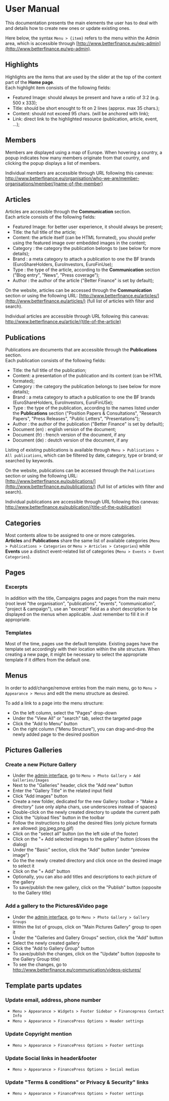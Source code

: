 # User Manual
This documentation presents the main elements the user has to deal with and details how to create new ones or update existing ones.  

Here below, the syntax `Menu > {item}` refers to the menu within the Admin area, which is accessible through [http://www.betterfinance.eu/wp-admin](http://www.betterfinance.eu/wp-admin).

## Highlights
Highlights are the items that are used by the slider at the top of the content part of the **Home page**.  
Each highlight item consists of the following fields:  

* Featured Image: should always be present and have a ratio of 3:2 (e.g. 500 x 333);
* Title: should be short enought to fit on 2 lines (approx. max 35 chars.);
* Content: should not exceed 95 chars. (will be anchored with link);
* Link: direct link to the highlighted resource (publication, article, event, ...);  
 
## Members
Members are displayed using a map of Europe. When hovering a country, a popup indicates how many members originate from that country, and clicking the popup displays a list of members.  

Individual members are accessible through URL following this canevas: http://www.betterfinance.eu/organisation/who-we-are/member-organisations/member/{name-of-the-member}

## Articles
Articles are accessible through the **Communication** section.  
Each article consists of the following fields:

* Featured Image: for better user experience, it should always be present;
* Title: the full title of the article;
* Content: the article itself (can be HTML formated), you should prefer using the featured image over embedded images in the content;
* Category : the category the publication belongs to (see below for more details);
* Brand : a meta category to attach a publication to one the BF brands (EuroShareHolders, EuroInvestors, EuroFinUse);
* Type : the type of the article, according to the **Communication** section ("Blog entry", "News", "Press coverage");
* Author : the author of the article ("Better Finance" is set by default);
  

On the website, articles can be accessed through the **Communication** section or using the following URL: [http://www.betterfinance.eu/articles/](http://www.betterfinance.eu/articles/) (full list of articles with filter and search).

Individual articles are accessible through URL following this canevas: http://www.betterfinance.eu/article/{title-of-the-article}

## Publications
Publications are documents that are accessible through the **Publications** section.    
Each publication consists of the following fields:  

* Title: the full title of the publication;
* Content: a presentation of the publication and its content (can be HTML formated);
* Category : the category the publication belongs to (see below for more details);
* Brand : a meta category to attach a publication to one the BF brands (EuroShareHolders, EuroInvestors, EuroFinUSe);
* Type : the type of the publication, according to the names listed under the **Publications** section ("Position Papers & Consultations", "Research Papers", "Press Releases", "Public Letters", "Presentations");
* Author : the author of the publication ("Better Finance" is set by default);
* Document (en) : english version of the document;
* Document (fr) : french version of the document, if any
* Document (de) : deutch version of the document, if any


Listing of existing publications is available through `Menu > Publications > All publications`, which can be filtered by date, category, type or brand; or searched by keywords.

On the website, publications can be accessed through the `Publications` section or using the following URL: [http://www.betterfinance.eu/publications/](http://www.betterfinance.eu/publications/) (full list of articles with filter and search).

Individual publications are accessible through URL following this canevas: http://www.betterfinance.eu/publication/{title-of-the-publication}

## Categories
Most contents allow to be assigned to one or more categories.  
**Articles** and **Publications** share the same list of available categories (`Menu > Publications > Categories` or `Menu > Articles > Categories`) while **Events** use a distinct event-related list of categories (`Menu > Events > Event Categories`).

## Pages

### Excerpts
In addition with the title, Campaigns pages and pages from the main menu (root level "the organisation", "publications", "events", "communication", "project & campaign"), use an "excerpt" field as a short description to be displayed on the menus when applicable. Just remember to fill it in if appropriate.

### Templates
Most of the time, pages use the default template. Existing pages have the template set accordingly with their location within the site structure.
When creating a new page, it might be necessary to select the appropriate template if it differs from the default one.

## Menus
In order to add/change/remove entries from the main menu, go to `Menu > Appearance > Menus` and edit the menu structure as desired.  

To add a link to a page into the menu structure:  

* On the left column, select the "Pages" drop-down 
* Under the "View All" or "search" tab, select the targeted page
* Click the "Add to Menu" button
* On the right column ("Menu Structure"), you can drag-and-drop the newly added page to the desired position 

## Pictures Galleries

### Create a new Picture Gallery

* Under the [admin interface](https://www.betterfinance.eu/wp-admin), go to `Menu > Photo Gallery > Add Galleries/Images`
* Next to the "Galleries" header, click the "Add new" button
* Enter the "Gallery Title" in the related input field
* Click "Add images" button
* Create a new folder, dedicated for the new Gallery: toolbar > "Make a directory" (use only alpha chars, use underscores instead of spaces)
* Double-click on the newly created directory to update the current path
* Click the "Upload files" button in the toolbar 
* Follow the instructions to pload the desired files (only picture formats are allowed: jpg,jpeg,png,gif)
* Click on the "select all" button (on the left side of the footer)
* Click on the "+ Add selected images to the gallery" button (closes the dialog)
* Under the "Basic" section, click the "Add" button (under "preview image")
* Go the the newly created directory and click once on the desired image to select it
* Click on the "+ Add" button
* Optionally, you can also add titles and descriptions to each picture of the gallery
* To save/publish the new gallery, click on the "Publish" button (opposite to the Gallery title)


### Add a gallery to the Pictures&Video page

* Under the [admin interface](https://www.betterfinance.eu/wp-admin), go to `Menu > Photo Gallery > Gallery Groups`
* Within the list of groups, click on "Main Pictures Gallery" group to open it
* Under the "Galleries and Gallery Groups" section, click the "Add" button
* Select the newly created gallery
* Click the "Add to Gallery Group" button
* To save/publish the changes, click on the "Update" button (opposite to the Gallery Group title) 
* To see the changes, go to http://www.betterfinance.eu/communication/videos-pictures/


## Template parts updates

### Update email, address, phone number
* `Menu > Appearance > Widgets > Footer Sidebar > Financepress Contact Info`
* `Menu > Appearance > FinancePress Options > Header settings`

### Update Copyright mention
* `Menu > Appearance > FinancePress Options > Footer settings`

### Update Social links in header&footer
* `Menu > Appearance > FinancePress Options > Social medias`

### Update "Terms & conditions" or Privacy & Security" links 
* `Menu > Appearance > FinancePress Options > Footer settings`